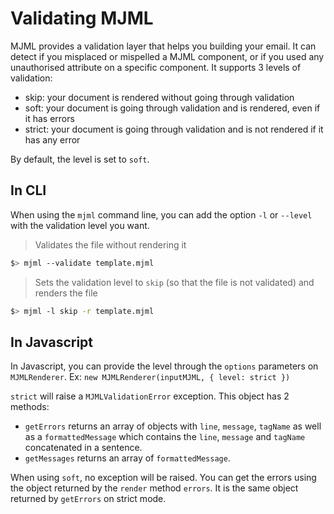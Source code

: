 # Validating MJML

MJML provides a validation layer that helps you building your email. It can detect if you misplaced or mispelled a MJML component, or if you used any unauthorised attribute on a specific component. It supports 3 levels of validation:
* skip: your document is rendered without going through validation
* soft: your document is going through validation and is rendered, even if it has errors
* strict: your document is going through validation and is not rendered if it has any error

By default, the level is set to `soft`.

## In CLI

When using the `mjml` command line, you can add the option `-l` or `--level` with the validation level you want.

> Validates the file without rendering it

```bash
$> mjml --validate template.mjml
```

> Sets the validation level to `skip` (so that the file is not validated) and renders the file

```bash
$> mjml -l skip -r template.mjml
```

## In Javascript

In Javascript, you can provide the level through the `options` parameters on `MJMLRenderer`. Ex: `new MJMLRenderer(inputMJML, { level: strict })`

`strict` will raise a `MJMLValidationError` exception. This object has 2 methods:
- `getErrors` returns an array of objects with `line`, `message`, `tagName` as well as a `formattedMessage` which contains the `line`, `message` and `tagName` concatenated in a sentence.
- `getMessages` returns an array of `formattedMessage`.

When using `soft`, no exception will be raised. You can get the errors using the object returned by the `render` method `errors`. It is the same object returned by `getErrors` on strict mode.
